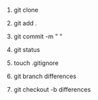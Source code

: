 1. git clone

2. git add .

3. git commit -m " "

4. git status

5. touch .gitignore

6. git branch differences

7. git checkout -b differences



